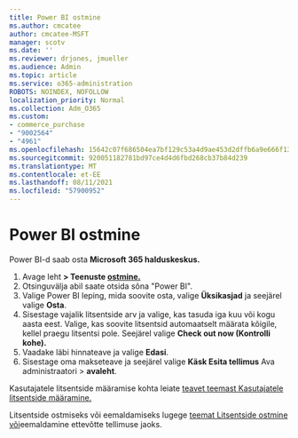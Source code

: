 ```yaml
---
title: Power BI ostmine
ms.author: cmcatee
author: cmcatee-MSFT
manager: scotv
ms.date: ''
ms.reviewer: drjones, jmueller
ms.audience: Admin
ms.topic: article
ms.service: o365-administration
ROBOTS: NOINDEX, NOFOLLOW
localization_priority: Normal
ms.collection: Adm_O365
ms.custom:
- commerce_purchase
- "9002564"
- "4961"
ms.openlocfilehash: 15642c07f686504ea7bf129c53a4d9ae453d2dffb6a9e666f1312ed35acf9c16
ms.sourcegitcommit: 920051182781bd97ce4d4d6fbd268cb37b84d239
ms.translationtype: MT
ms.contentlocale: et-EE
ms.lasthandoff: 08/11/2021
ms.locfileid: "57900952"
---
```

# <a name="purchase-power-bi"></a>Power BI ostmine

Power BI-d saab osta **Microsoft 365 halduskeskus.**

1. Avage leht **> Teenuste [ostmine.](https://go.microsoft.com/fwlink/p/?linkid=868433)**
2. Otsinguvälja abil saate otsida sõna "Power BI".
3. Valige Power BI leping, mida soovite osta, valige **Üksikasjad** ja seejärel valige **Osta**.
4. Sisestage vajalik litsentside arv ja valige, kas tasuda iga kuu või kogu aasta eest. Valige, kas soovite litsentsid automaatselt määrata kõigile, kellel praegu litsentsi pole. Seejärel valige **Check out now (Kontrolli kohe).**
5. Vaadake läbi hinnateave ja valige **Edasi**.
6. Sisestage oma makseteave ja seejärel valige **Käsk Esita tellimus** Ava administraatori  >  **avaleht**.

Kasutajatele litsentside määramise kohta leiate [teavet teemast Kasutajatele litsentside määramine.](https://docs.microsoft.com/microsoft-365/admin/manage/assign-licenses-to-users)

Litsentside ostmiseks või eemaldamiseks lugege [teemat Litsentside ostmine või](https://docs.microsoft.com/microsoft-365/commerce/licenses/buy-licenses)eemaldamine ettevõtte tellimuse jaoks.